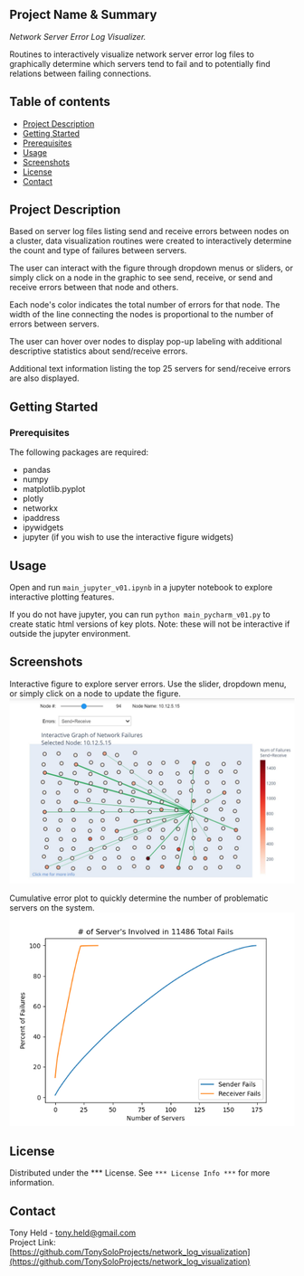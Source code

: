 ## Project Name & Summary
*Network Server Error Log Visualizer.*  

Routines to interactively visualize network server error log files
to graphically determine which servers tend to fail and to potentially
find relations between failing connections.

## Table of contents
* [Project Description](#project-description)
* [Getting Started](#getting-started)
* [Prerequisites](#prerequisites)
* [Usage](#usage)
* [Screenshots](#screenshots)
* [License](#license)
* [Contact](#contact)

## Project Description
Based on server log files listing send and receive errors between nodes on a cluster,
data visualization routines were created to interactively determine the count and type
of failures between servers.

The user can interact with the figure through dropdown menus or sliders, or simply click on a node
in the graphic to see send, receive, or send and receive errors between that node and others.

Each node's color indicates the total number of errors for that node. 
The width of the line connecting the nodes is proportional to the number of errors between servers.  

The user can hover over nodes to display pop-up labeling 
with additional descriptive statistics about send/receive errors.

Additional text information listing the top 25 servers for send/receive errors are also displayed.

## Getting Started

### Prerequisites

The following packages are required:  
* pandas
* numpy
* matplotlib.pyplot
* plotly
* networkx
* ipaddress
* ipywidgets
* jupyter (if you wish to use the interactive figure widgets)

## Usage

Open and run `main_jupyter_v01.ipynb` in a jupyter notebook to explore interactive plotting features.

If you do not have jupyter, you can run `python main_pycharm_v01.py` to create static html versions 
of key plots.  Note: these will not be interactive if outside the jupyter environment.

## Screenshots
Interactive figure to explore server errors. 
Use the slider, dropdown menu, or simply click on a node to update the figure.
![Image](graphics/interactive_failure_plot.JPG)

Cumulative error plot to quickly determine the number of problematic servers on the system.
![Image](graphics/cummulative_server_failure_plot.png)
## License

Distributed under the *** License. See `*** License Info ***` for more information.

## Contact

Tony Held - tony.held@gmail.com  
Project Link: [https://github.com/TonySoloProjects/network_log_visualization](https://github.com/TonySoloProjects/network_log_visualization)
